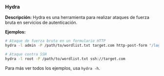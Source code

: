 ### Hydra
**Descripción:** Hydra es una herramienta para realizar ataques de fuerza bruta en servicios de autenticación.

**Ejemplos:**
```bash
# Ataque de fuerza bruta en un formulario HTTP
hydra -l admin -P /path/to/wordlist.txt target.com http-post-form "/login.php:user=^USER^&pass=^PASS^:F=incorrect"

# Ataque contra SSH
hydra -l root -P /path/to/wordlist.txt ssh://target.com
```
Para más ver todos los ejemplos, usa ```hydra -h```.
